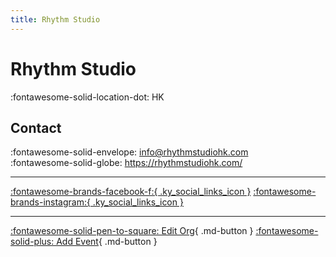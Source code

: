 ```yaml
---
title: Rhythm Studio
---
```


# Rhythm Studio

:fontawesome-solid-location-dot: HK  


## Contact

:fontawesome-solid-envelope: <info@rhythmstudiohk.com>  
:fontawesome-solid-globe: <https://rhythmstudiohk.com/>  

---

 [:fontawesome-brands-facebook-f:{ .ky_social_links_icon }](https://www.facebook.com/RhythmStudioHK) [:fontawesome-brands-instagram:{ .ky_social_links_icon }](https://instagram.com/rhythmstudiohk)

---

[:fontawesome-solid-pen-to-square: Edit Org](https://github.com/swingdance/orgs/issues/new?assignees=&labels=update+org&projects=&template=03-update_entity.yml&title=Update%20Org%3A%20zh_HK%20%E2%80%A2%20Rhythm%20Studio&region=zh_HK&id=rhythm-studio&name=Rhythm%20Studio){ .md-button } [:fontawesome-solid-plus: Add Event](https://github.com/swingdance/events/issues/new?assignees=&labels=add+event&projects=&template=02-add_entity.yml&title=Add%20Event%3A%20zh_HK%20%E2%80%A2%20%3CName%3E&region=zh_HK&province=HK&city=HK&org_id=rhythm-studio){ .md-button }
